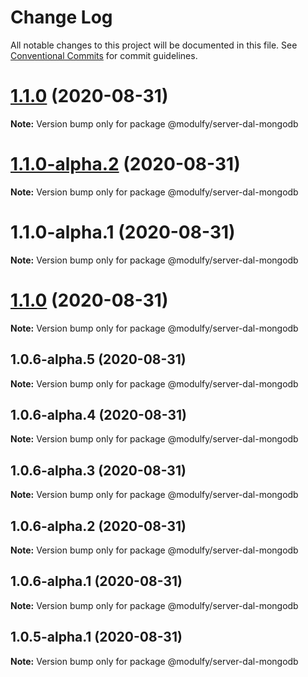 # Change Log

All notable changes to this project will be documented in this file.
See [Conventional Commits](https://conventionalcommits.org) for commit guidelines.

# [1.1.0](https://github.com/jmrapp1/Modulfy/compare/@modulfy/server-dal-mongodb@1.2.0...@modulfy/server-dal-mongodb@1.1.0) (2020-08-31)

**Note:** Version bump only for package @modulfy/server-dal-mongodb





# [1.1.0-alpha.2](https://github.com/jmrapp1/Modulfy/compare/@modulfy/server-dal-mongodb@1.1.0...@modulfy/server-dal-mongodb@1.1.0-alpha.2) (2020-08-31)

**Note:** Version bump only for package @modulfy/server-dal-mongodb





# 1.1.0-alpha.1 (2020-08-31)

**Note:** Version bump only for package @modulfy/server-dal-mongodb





# [1.1.0](https://github.com/jmrapp1/Modulfy/compare/@modulfy/server-dal-mongodb@1.0.6-alpha.5...@modulfy/server-dal-mongodb@1.1.0) (2020-08-31)

**Note:** Version bump only for package @modulfy/server-dal-mongodb





## 1.0.6-alpha.5 (2020-08-31)

**Note:** Version bump only for package @modulfy/server-dal-mongodb





## 1.0.6-alpha.4 (2020-08-31)

**Note:** Version bump only for package @modulfy/server-dal-mongodb





## 1.0.6-alpha.3 (2020-08-31)

**Note:** Version bump only for package @modulfy/server-dal-mongodb





## 1.0.6-alpha.2 (2020-08-31)

**Note:** Version bump only for package @modulfy/server-dal-mongodb





## 1.0.6-alpha.1 (2020-08-31)

**Note:** Version bump only for package @modulfy/server-dal-mongodb





## 1.0.5-alpha.1 (2020-08-31)

**Note:** Version bump only for package @modulfy/server-dal-mongodb
